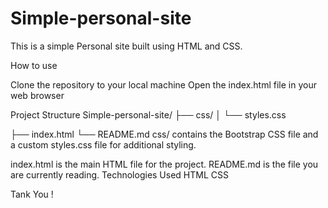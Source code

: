 # Simple-personal-site

This is a simple Personal site built using HTML and CSS.

How to use

Clone the repository to your local machine
Open the index.html file in your web browser


Project Structure
Simple-personal-site/
├── css/
│ └── styles.css

├── index.html
└── README.md
css/ contains the Bootstrap CSS file and a custom styles.css file for additional styling.

index.html is the main HTML file for the project.
README.md is the file you are currently reading.
Technologies Used
HTML
CSS

Tank You !
